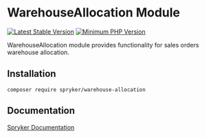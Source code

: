 # WarehouseAllocation Module
[![Latest Stable Version](https://poser.pugx.org/spryker/warehouse-allocation/v/stable.svg)](https://packagist.org/packages/spryker/warehouse-allocation)
[![Minimum PHP Version](https://img.shields.io/badge/php-%3E%3D%208.2-8892BF.svg)](https://php.net/)

WarehouseAllocation module provides functionality for sales orders warehouse allocation.

## Installation

```
composer require spryker/warehouse-allocation
```

## Documentation

[Spryker Documentation](https://docs.spryker.com)
